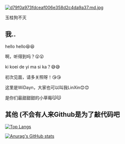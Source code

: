 [![d79f0a973fdceaf006e358d2c4da9a37.md.jpg](https://img.gejiba.com/images/d79f0a973fdceaf006e358d2c4da9a37.md.jpg)](https://img.gejiba.com/image/28CPh)

玉桂狗不灭

## 我..
hello hello😆😆

啊，听得到吗？😮😮

ki koei de yi ma si ka？😅😅

初次见面，请多关照呀！😘😘

这里是WiDayn，大家也可以叫我LinXin😊😊

是你们最甜甜甜的小草莓😽😽

## 其他 (不会有人来Github是为了敲代码吧

[![Top Langs](https://github-readme-stats.vercel.app/api/top-langs/?username=widayn&layout=compact)](https://github.com/anuraghazra/github-readme-stats)

[![Anurag's GitHub stats](https://github-readme-stats.vercel.app/api?username=widayn)](https://github.com/anuraghazra/github-readme-stats)
